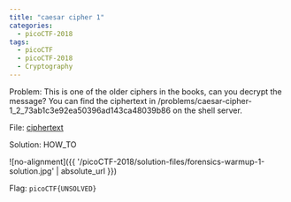 ```yaml
---
title: "caesar cipher 1"
categories:
  - picoCTF-2018
tags:
  - picoCTF
  - picoCTF-2018
  - Cryptography
---
```


Problem: This is one of the older ciphers in the books, can you decrypt the message? You can find the ciphertext in /problems/caesar-cipher-1_2_73ab1c3e92ea50396ad143ca48039b86 on the shell server.

File: [ciphertext](https://github.com/Yorzaren/ctf/raw/master/picoCTF-2018/problem-files/caesar-cipher-1 "Download file")

Solution: HOW_TO

![no-alignment]({{ '/picoCTF-2018/solution-files/forensics-warmup-1-solution.jpg' | absolute_url }})


Flag: ```picoCTF{UNSOLVED}```
